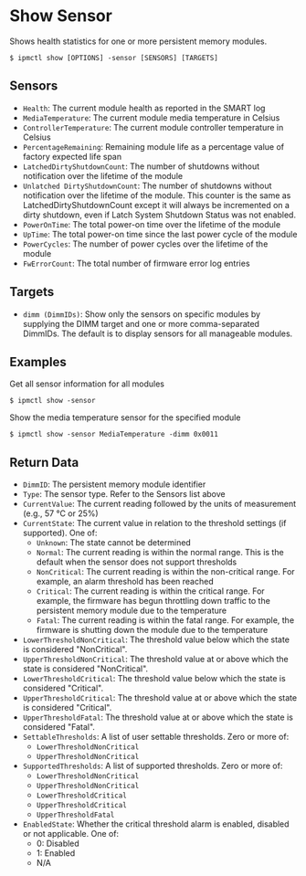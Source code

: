 # Show Sensor

Shows health statistics for one or more persistent memory modules.

```text
$ ipmctl show [OPTIONS] -sensor [SENSORS] [TARGETS]
```

## **Sensors**

* `Health`: The current module health as reported in the SMART log
* `MediaTemperature`: The current module media temperature in Celsius
* `ControllerTemperature`: The current module controller temperature in Celsius
* `PercentageRemaining`: Remaining module life as a percentage value of factory expected life span
* `LatchedDirtyShutdownCount`: The number of shutdowns without notification over the lifetime of the module
* `Unlatched DirtyShutdownCount`: The number of shutdowns without notification over the lifetime of the module. This counter is the same as LatchedDirtyShutdownCount except it will always be incremented on a dirty shutdown, even if Latch System Shutdown Status was not enabled.
* `PowerOnTime`: The total power-on time over the lifetime of the module
* `UpTime`: The total power-on time since the last power cycle of the module
* `PowerCycles`: The number of power cycles over the lifetime of the module
* `FwErrorCount`: The total number of firmware error log entries

## **Targets**

* `dimm (DimmIDs)`: Show only the sensors on specific modules by supplying the DIMM target and one or more comma-separated DimmIDs. The default is to display sensors for all manageable modules.

## **Examples**

Get all sensor information for all modules

```text
$ ipmctl show -sensor
```

Show the media temperature sensor for the specified module

```text
$ ipmctl show -sensor MediaTemperature -dimm 0x0011
```

## **Return Data**

* `DimmID`: The persistent memory module identifier
* `Type`: The sensor type. Refer to the Sensors list above
* `CurrentValue`: The current reading followed by the units of measurement \(e.g., 57 °C or 25%\)
* `CurrentState`: The current value in relation to the threshold settings \(if supported\). One of:
  * `Unknown`: The state cannot be determined
  * `Normal`: The current reading is within the normal range. This is the default when the sensor does not support thresholds
  * `NonCritical`: The current reading is within the non-critical range. For example, an alarm threshold has been reached
  * `Critical`: The current reading is within the critical range. For example, the firmware has begun throttling down traffic to the persistent memory module due to the temperature
  * `Fatal`: The current reading is within the fatal range. For example, the firmware is shutting down the module due to the temperature
* `LowerThresholdNonCritical`: The threshold value below which the state is considered "NonCritical".
* `UpperThresholdNonCritical`: The threshold value at or above which the state is considered "NonCritical".
* `LowerThresholdCritical`: The threshold value below which the state is considered "Critical".
* `UpperThresholdCritical`: The threshold value at or above which the state is considered "Critical".
* `UpperThresholdFatal`: The threshold value at or above which the state is considered "Fatal".
* `SettableThresholds`: A list of user settable thresholds. Zero or more of:
  * `LowerThresholdNonCritical`
  * `UpperThresholdNonCritical`
* `SupportedThresholds`: A list of supported thresholds. Zero or more of:
  * `LowerThresholdNonCritical`
  * `UpperThresholdNonCritical`
  * `LowerThresholdCritical`
  * `UpperThresholdCritical`
  * `UpperThresholdFatal`
* `EnabledState`: Whether the critical threshold alarm is enabled, disabled or not applicable. One of:
  * 0: Disabled
  * 1: Enabled
  * N/A

